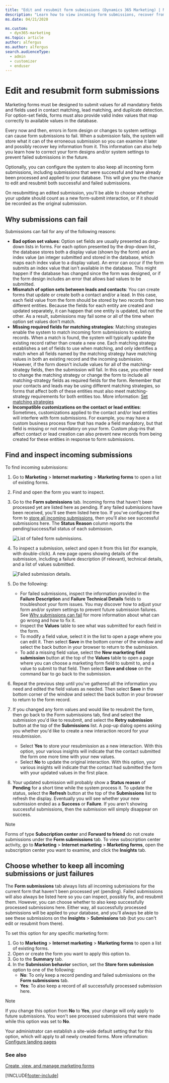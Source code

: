 ```yaml
---
title: "Edit and resubmit form submissions (Dynamics 365 Marketing) | Microsoft Docs"
description: "Learn how to view incoming form submissions, recover from failed form submissions, and edit and resubmit submissions as needed in Dynamics 365 Marketing."
ms.date: 04/21/2020

ms.custom: 
  - dyn365-marketing
ms.topic: article
author: alfergus
ms.author: alfergus
search.audienceType: 
  - admin
  - customizer
  - enduser
---
```


# Edit and resubmit form submissions

Marketing forms must be designed to submit values for all mandatory fields and fields used in contact matching, lead matching, and duplicate detection. For option-set fields, forms must also provide valid index values that map correctly to available values in the database.

Every now and then, errors in form design or changes to system settings can cause form submissions to fail. When a submission fails, the system will store what it can of the erroneous submission so you can examine it later and possibly recover key information from it. This information can also help you learn how to correct your form designs and/or system settings to prevent failed submissions in the future.

Optionally, you can configure the system to also keep all incoming form submissions, including submissions that were successful and have already been processed and applied to your database. This will give you the chance to edit and resubmit both successful and failed submissions.

On resubmitting an edited submission, you'll be able to choose whether your update should count as a new form-submit interaction, or if it should be recorded as the original submission.

<a name="why-fail"></a>

## Why submissions can fail

Submissions can fail for any of the following reasons:

- **Bad option set values**: Option set fields are usually presented as drop-down lists in forms. For each option presented by the drop-down list, the database stores both a display value (shown by the form) and an index value (an integer submitted and stored in the database, which maps each index value to a display value). An error can occur if the form submits an index value that isn't available in the database. This might happen if the database has changed since the form was designed, or if the form design includes an error that allows bad values to be submitted.
- **Mismatch of option sets between leads and contacts**: You can create forms that update or create both a contact and/or a lead. In this case, each field value from the form should be stored by two records from two different entities. Because the fields for each entity are created and updated separately, it can happen that one entity is updated, but not the other. As a result, submissions may fail some or all of the time when option set values don't match.
- **Missing required fields for matching strategies**: Matching strategies enable the system to match incoming form submissions to existing records. When a match is found, the system will typically update the existing record rather than create a new one. Each matching strategy establishes a set of fields to use when matching, and only identifies a match when all fields named by the matching strategy have matching values in both an existing record and the incoming submission. However, if the form doesn't include values for all of the matching-strategy fields, then the submission will fail. In this case, you either need to change the matching strategy or change the form to include all matching-strategy fields as required fields for the form. Remember that your contacts and leads may be using different matching strategies, so forms that affect both of these entities must also meet matching-strategy requirements for both entities too. More information: [Set matching strategies](mkt-settings-matching.md)
- **Incompatible customizations on the contact or lead entities**: Sometimes, customizations applied to the contact and/or lead entities will interfere with form submissions. For example, you may have a custom business process flow that has made a field mandatory, but that field is missing or not mandatory on your form. Custom plug-ins that affect contact or lead creation can also prevent new records from being created for these entities in response to form submissions.

## Find and inspect incoming submissions

To find incoming submissions:

1. Go to **Marketing** > **Internet marketing** > **Marketing forms** to open a list of existing forms.
1. Find and open the form you want to inspect.
1. Go to the **Form submissions** tab. Incoming forms that haven't been processed yet are listed here as pending. If any failed submissions have been received, you'll see them listed here too. If you've configured the form to [store all incoming submissions](#keep-all), then you'll also see successful submissions here. The **Status Reason** column reports the pending/success/fail status of each submission.

    ![List of failed form submissions.](media/form-failed-submission.png "List of failed form submissions")

1. To inspect a submission, select and open it from this list (for example, with double-click). A new page opens showing details of the submission, including a failure description (if relevant), technical details, and a list of values submitted.

    ![Failed submission details.](media/form-failed-submission-details.png "Failed submission details")

1. Do the following:

    - For failed submissions, inspect the information provided in the **Failure Description** and **Failure Technical Details** fields to troubleshoot your form issues. You may discover how to adjust your form and/or system settings to prevent future submission failures. See [Why submissions can fail](#why-fail) for more information about what can go wrong and how to fix it.
    - Inspect the **Values** table to see what was submitted for each field in the form.
    - To modify a field value, select it in the list to open a page where you can edit it. Then select **Save** in the bottom corner of the window and select the back button in your browser to return to the submission.
    - To add a missing field value, select the **New marketing field submission** button at the top of the **Values** table to open a page where you can choose a marketing form field to submit to, and a value to submit to that field. Then select **Save and close** on the command bar to go back to the submission.

1. Repeat the previous step until you've gathered all the information you need and edited the field values as needed. Then select **Save** in the bottom corner of the window and select the back button in your browser to return to the form record.

1. If you changed any form values and would like to resubmit the form, then go back to the Form submissions tab, find and select the submission you'd like to resubmit, and select the **Retry submission** button at the top of the **Submissions** list. A pop-up dialog opens asking you whether you'd like to create a new interaction record for your resubmission.

    - Select **Yes** to store your resubmission as a new interaction. With this option, your various insights will indicate that the contact submitted the form one more time with your new values.
    - Select **No** to update the original interaction. With this option, your various insights will indicate that the contact had submitted the form with your updated values in the first place.

1. Your updated submission will probably show a **Status reason** of **Pending** for a short time while the system process it. To update the status, select the **Refresh** button at the top of the **Submissions** list to refresh the display. Eventually you will see whether your new submission ended as a **Success** or **Failure**. If you aren't showing successful submissions, then the submission will simply disappear on success.

> [!NOTE]
> Forms of type **Subscription center** and **Forward to friend** do not create submissions under the **Form submissions** tab. To view subscription center activity, go to **Marketing** > **Internet marketing** > **Marketing forms**, open the subscription center you want to examine, and click the **Insights** tab.

<a name="keep-all"></a>

## Choose whether to keep all incoming submissions or just failures

The **Form submissions** tab always lists all incoming submissions for the current form that haven't been processed yet (pending). Failed submissions will also always be listed here so you can inspect,  possibly fix, and resubmit them. However, you can choose whether to also keep successfully processed submissions here. Either way, all successfully processed submissions will be applied to your database, and you'll always be able to see these submissions on the **Insights** > **Submissions** tab (but you can't edit or resubmit from there).

To set this option for any specific marketing form:

1. Go to **Marketing** > **Internet marketing** > **Marketing forms** to open a list of existing forms.
1. Open or create the form you want to apply this option to.
1. Go to the **Summary** tab.
1. In the **Submission behavior** section, set the **Store form submission** option to one of the following:
    - **No**: To only keep a record pending and failed submissions on the **Form submissions** tab.
    - **Yes**: To also keep a record of all successfully processed submission here.

> [!NOTE]
> If you change this option from **No** to **Yes**, your change will only apply to future submissions. You won't see processed submissions that were made while this option was set to **No**.

Your administrator can establish a site-wide default setting that for this option, which will apply to all newly created forms. More information: [Configure landing pages](mkt-settings-landing-pages.md)

### See also

[Create, view, and manage marketing forms](marketing-forms.md)  


[!INCLUDE[footer-include](../includes/footer-banner.md)]

